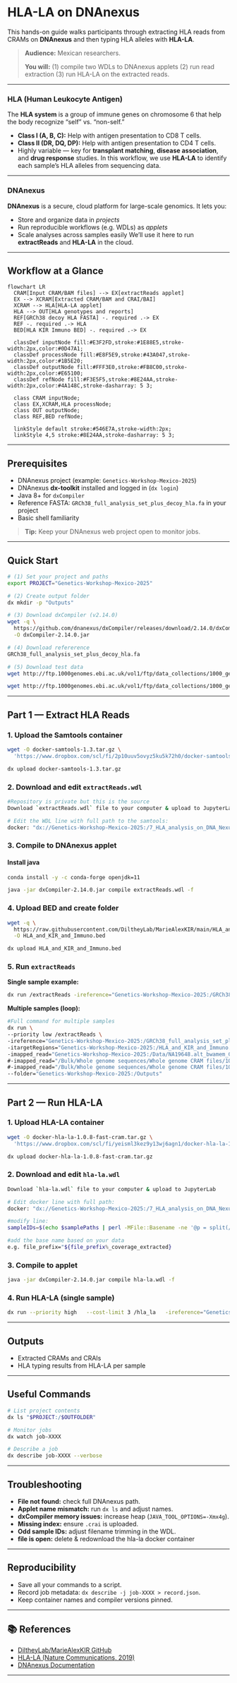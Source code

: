 # HLA-LA on DNAnexus 

This hands-on guide walks participants through extracting HLA reads from CRAMs on **DNAnexus** and then typing HLA alleles with **HLA-LA**. 

> **Audience:** Mexican researchers.
>
> **You will:**
> (1) compile two WDLs to DNAnexus applets
> (2) run read extraction
> (3) run HLA-LA on the extracted reads.

---

###  HLA (Human Leukocyte Antigen)

The **HLA system** is a group of immune genes on chromosome 6 that help the body recognize “self” vs. “non-self.”

* **Class I (A, B, C):** Help with antigen presentation to CD8 T cells.
* **Class II (DR, DQ, DP):** Help with antigen presentation to CD4 T cells.
* Highly variable — key for **transplant matching**, **disease association**, and **drug response** studies.
  In this workflow, we use **HLA-LA** to identify each sample’s HLA alleles from sequencing data.

---

###  DNAnexus

**DNAnexus** is a secure, cloud platform for large-scale genomics.
It lets you:

* Store and organize data in *projects*
* Run reproducible workflows (e.g. WDLs) as *applets*
* Scale analyses across samples easily
  We’ll use it here to run **extractReads** and **HLA-LA** in the cloud.

---

## Workflow at a Glance

```mermaid
flowchart LR
  CRAM[Input CRAM/BAM files] --> EX[extractReads applet]
  EX --> XCRAM[Extracted CRAM/BAM and CRAI/BAI]
  XCRAM --> HLA[HLA-LA applet]
  HLA --> OUT[HLA genotypes and reports]
  REF[GRCh38 decoy HLA FASTA] -. required .-> EX
  REF -. required .-> HLA
  BED[HLA KIR Immuno BED] -. required .-> EX

  classDef inputNode fill:#E3F2FD,stroke:#1E88E5,stroke-width:2px,color:#0D47A1;
  classDef processNode fill:#E8F5E9,stroke:#43A047,stroke-width:2px,color:#1B5E20;
  classDef outputNode fill:#FFF3E0,stroke:#FB8C00,stroke-width:2px,color:#E65100;
  classDef refNode fill:#F3E5F5,stroke:#8E24AA,stroke-width:2px,color:#4A148C,stroke-dasharray: 5 3;

  class CRAM inputNode;
  class EX,XCRAM,HLA processNode;
  class OUT outputNode;
  class REF,BED refNode;

  linkStyle default stroke:#546E7A,stroke-width:2px;
  linkStyle 4,5 stroke:#8E24AA,stroke-dasharray: 5 3;
```

---

## Prerequisites

* DNAnexus project (example: `Genetics-Workshop-Mexico-2025`)
* DNAnexus **dx-toolkit** installed and logged in (`dx login`)
* Java 8+ for `dxCompiler`
* Reference FASTA: `GRCh38_full_analysis_set_plus_decoy_hla.fa` in your project
* Basic shell familiarity

> **Tip:** Keep your DNAnexus web project open to monitor jobs.

---

## Quick Start 

```bash
# (1) Set your project and paths
export PROJECT="Genetics-Workshop-Mexico-2025"

# (2) Create output folder
dx mkdir -p "Outputs"

# (3) Download dxCompiler (v2.14.0)
wget -q \
  https://github.com/dnanexus/dxCompiler/releases/download/2.14.0/dxCompiler-2.14.0.jar \
  -O dxCompiler-2.14.0.jar

# (4) Download refererence
GRCh38_full_analysis_set_plus_decoy_hla.fa

# (5) Download test data
wget http://ftp.1000genomes.ebi.ac.uk/vol1/ftp/data_collections/1000_genomes_project/data/MXL/NA19648/alignment/NA19648.alt_bwamem_GRCh38DH.20150718.MXL.low_coverage.cram

wget http://ftp.1000genomes.ebi.ac.uk/vol1/ftp/data_collections/1000_genomes_project/data/MXL/NA19648/alignment/NA19648.alt_bwamem_GRCh38DH.20150718.MXL.low_coverage.cram.crai
```
---

## Part 1 — Extract HLA Reads

### 1. Upload the Samtools container

```bash
wget -O docker-samtools-1.3.tar.gz \
  'https://www.dropbox.com/scl/fi/2p10uuv5ovyz5ku5k72h0/docker-samtools-1.3.tar.gz?rlkey=q4qul96p8t8bq5i72e4lc6v9s&dl=1'

dx upload docker-samtools-1.3.tar.gz
```

### 2. Download and edit `extractReads.wdl`

```bash
#Repository is private but this is the source
Download `extractReads.wdl` file to your computer & upload to JupyterLab 

# Edit the WDL line with full path to the samtools:
docker: "dx://Genetics-Workshop-Mexico-2025:/7_HLA_analysis_on_DNA_Nexus/docker-samtools-1.3.tar.gz"
```

### 3. Compile to DNAnexus applet
#### Install java

```bash
conda install -y -c conda-forge openjdk=11
```

```bash
java -jar dxCompiler-2.14.0.jar compile extractReads.wdl -f
```

### 4. Upload BED and create folder

```bash
wget -q \
  https://raw.githubusercontent.com/DiltheyLab/MarieAlexKIR/main/HLA_and_KIR_and_Immuno.bed \
  -O HLA_and_KIR_and_Immuno.bed

dx upload HLA_and_KIR_and_Immuno.bed
```

### 5. Run `extractReads`

**Single sample example:**

```bash
dx run /extractReads -ireference="Genetics-Workshop-Mexico-2025:/GRCh38_full_analysis_set_plus_decoy_hla.fa" -itargetRegions="Genetics-Workshop-Mexico-2025:/HLA_and_KIR_and_Immuno.bed" -imapped_read="Genetics-Workshop-Mexico-2025:/Data/NA19648.alt_bwamem_GRCh38DH.20150718.MXL.low_coverage.cram" --folder="Genetics-Workshop-Mexico-2025:/Outputs"
```

**Multiple samples (loop):**

```bash
#Full command for multiple samples
dx run \
--priority low /extractReads \
-ireference="Genetics-Workshop-Mexico-2025:/GRCh38_full_analysis_set_plus_decoy_hla.fa" \
-itargetRegions="Genetics-Workshop-Mexico-2025:/HLA_and_KIR_and_Immuno.bed" \ # downloaded from Alex Github page
-imapped_read="Genetics-Workshop-Mexico-2025:/Data/NA19648.alt_bwamem_GRCh38DH.20150718.MXL.low_coverage.cram" \
#-imapped_read="/Bulk/Whole genome sequences/Whole genome CRAM files/10/1033931_23193_0_0.cram" \
#-imapped_read="/Bulk/Whole genome sequences/Whole genome CRAM files/10/1073611_23193_0_0.cram" \
--folder="Genetics-Workshop-Mexico-2025:/Outputs"
```
---

## Part 2 — Run HLA-LA

### 1. Upload HLA-LA container

```bash
wget -O docker-hla-la-1.0.8-fast-cram.tar.gz \
  'https://www.dropbox.com/scl/fi/yeisml3kez9y13wj6agn1/docker-hla-la-1.0.8-fast-cram.tar.gz?rlkey=lk97bvzoghnuqsavf8vh6ncg4&dl=1'

dx upload docker-hla-la-1.0.8-fast-cram.tar.gz
```

### 2. Download and edit `hla-la.wdl`

```bash
Download `hla-la.wdl` file to your computer & upload to JupyterLab

# Edit docker line with full path:
docker: "dx://Genetics-Workshop-Mexico-2025:/7_HLA_analysis_on_DNA_Nexus/docker-hla-la-1.0.8-fast-cram.tar.gz"

#modify line:
sampleIDs=$(echo $samplePaths | perl -MFile::Basename -ne '@p = split(/,/, $_); print join(",", map {my $f = (fileparse($_, ".cram"))[0]; $f =~ s/.dragen_extracted//; $f =~ s/_coverage_extracted//; $f} @p);')

#add the base name based on your data
e.g. file_prefix="${file_prefix%_coverage_extracted}
```                

### 3. Compile to applet

```bash
java -jar dxCompiler-2.14.0.jar compile hla-la.wdl -f
```

### 4. Run HLA-LA (single sample)

```bash
dx run --priority high   --cost-limit 3 /hla_la   -ireference="Genetics-Workshop-Mexico-2025:/GRCh38_full_analysis_set_plus_decoy_hla.fa"   -iapplyT1K="false"   -iapplyPING="false"   -imapped_read="Genetics-Workshop-Mexico-2025:/Outputs/NA19648.alt_bwamem_GRCh38DH.20150718.MXL.low_coverage_extracted.cram"   -imapped_read_index="Genetics-Workshop-Mexico-2025:/Outputs/NA19648.alt_bwamem_GRCh38DH.20150718.MXL.low_coverage_extracted.cram.crai"   --folder="Genetics-Workshop-Mexico-2025:/Outputs"
```

---

## Outputs

* Extracted CRAMs and CRAIs
* HLA typing results from HLA-LA per sample

---

## Useful Commands
```bash
# List project contents
dx ls "$PROJECT:/$OUTFOLDER"

# Monitor jobs
dx watch job-XXXX

# Describe a job
dx describe job-XXXX --verbose
```

---

## Troubleshooting

* **File not found:** check full DNAnexus path.
* **Applet name mismatch:** run `dx ls` and adjust names.
* **dxCompiler memory issues:** increase heap (`JAVA_TOOL_OPTIONS=-Xmx4g`).
* **Missing index:** ensure `.crai` is uploaded.
* **Odd sample IDs:** adjust filename trimming in the WDL.
* **file is open:** delete & redownload the hla-la docker container

---

## Reproducibility

* Save all your commands to a script.
* Record job metadata: `dx describe -j job-XXXX > record.json`.
* Keep container names and compiler versions pinned.

---

## 📚 References

* [DiltheyLab/MarieAlexKIR GitHub](https://github.com/DiltheyLab/MarieAlexKIR)
* [HLA-LA (Nature Communications, 2019)](https://www.nature.com/articles/s41467-019-11167-x)
* [DNAnexus Documentation](https://documentation.dnanexus.com)

---
